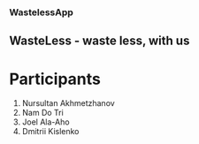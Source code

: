 ### WastelessApp

## WasteLess - waste less, with us

# Participants

1. Nursultan Akhmetzhanov
2. Nam Do Tri
3. Joel Ala-Aho
4. Dmitrii Kislenko
